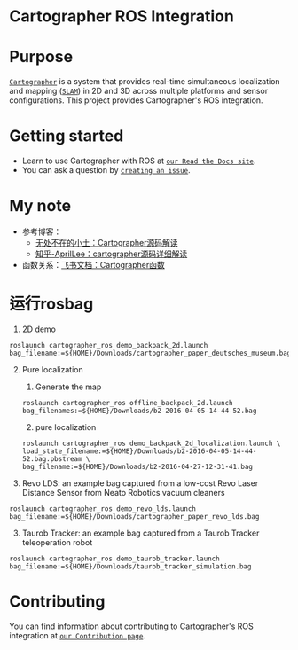 
Cartographer ROS Integration
============================

Purpose
=======

[`Cartographer`](https://github.com/cartographer-project/cartographer) is a system that provides real-time simultaneous localization
and mapping ([`SLAM`](https://en.wikipedia.org/wiki/Simultaneous_localization_and_mapping)) in 2D and 3D across multiple platforms and sensor
configurations. This project provides Cartographer's ROS integration.

Getting started
===============

* Learn to use Cartographer with ROS at [`our Read the Docs site`](https://google-cartographer-ros.readthedocs.io).
* You can ask a question by [`creating an issue`](https://github.com/cartographer-project/cartographer_ros/issues/new?labels=question).

My note
===============
- 参考博客：
    - [无处不在的小土：Cartographer源码解读](https://gaoyichao.com/Xiaotu/?book=Cartographer%E6%BA%90%E7%A0%81%E8%A7%A3%E8%AF%BB&title=index)
    - [知乎-AprilLee：cartographer源码详细解读](https://www.zhihu.com/column/c_1040559544505704448)
- 函数关系：[飞书文档：Cartographer函数](https://b2ggynj5jr.feishu.cn/mindnotes/bmncnT9KdRDtQvNqVeorjjhamff)


运行rosbag
=========
1. 2D demo
```
roslaunch cartographer_ros demo_backpack_2d.launch bag_filename:=${HOME}/Downloads/cartographer_paper_deutsches_museum.bag
```
2. Pure localization
    1. Generate the map
    ```
    roslaunch cartographer_ros offline_backpack_2d.launch bag_filenames:=${HOME}/Downloads/b2-2016-04-05-14-44-52.bag
    ```
    2. pure localization
    ```
    roslaunch cartographer_ros demo_backpack_2d_localization.launch \
   load_state_filename:=${HOME}/Downloads/b2-2016-04-05-14-44-52.bag.pbstream \
   bag_filename:=${HOME}/Downloads/b2-2016-04-27-12-31-41.bag
    ```

2. Revo LDS: an example bag captured from a low-cost Revo Laser Distance Sensor from Neato Robotics vacuum cleaners
```
roslaunch cartographer_ros demo_revo_lds.launch bag_filename:=${HOME}/Downloads/cartographer_paper_revo_lds.bag
```
3. Taurob Tracker: an example bag captured from a Taurob Tracker teleoperation robot
```
roslaunch cartographer_ros demo_taurob_tracker.launch bag_filename:=${HOME}/Downloads/taurob_tracker_simulation.bag
```

Contributing
============

You can find information about contributing to Cartographer's ROS integration
at [`our Contribution page`](https://github.com/cartographer-project/cartographer_ros/blob/master/CONTRIBUTING.md).

